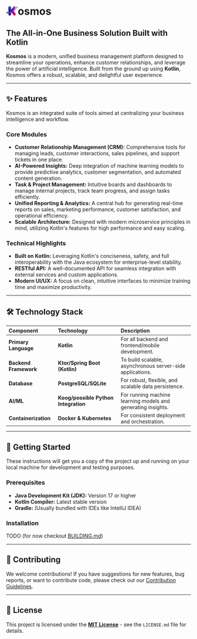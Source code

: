 # <img src="composeApp/src/commonMain/composeResources/drawable/kosmos_logo.png" style="height: 1em; margin-bottom: -0.1em;">osmos

## The All-in-One Business Solution Built with Kotlin

**Kosmos** is a modern, unified business management platform designed to streamline your operations, enhance customer relationships, and leverage the power of artificial intelligence. Built from the ground up using **Kotlin**, Kosmos offers a robust, scalable, and delightful user experience.

-----

## ✨ Features

Kosmos is an integrated suite of tools aimed at centralizing your business intelligence and workflow.

### Core Modules

* **Customer Relationship Management ($\text{CRM}$):** Comprehensive tools for managing leads, customer interactions, sales pipelines, and support tickets in one place.
* **AI-Powered Insights:** Deep integration of machine learning models to provide predictive analytics, customer segmentation, and automated content generation.
* **Task & Project Management:** Intuitive boards and dashboards to manage internal projects, track team progress, and assign tasks efficiently.
* **Unified Reporting & Analytics:** A central hub for generating real-time reports on sales, marketing performance, customer satisfaction, and operational efficiency.
* **Scalable Architecture:** Designed with modern microservice principles in mind, utilizing Kotlin's features for high performance and easy scaling.

### Technical Highlights

* **Built on Kotlin:** Leveraging Kotlin's conciseness, safety, and full interoperability with the Java ecosystem for enterprise-level stability.
* **$\text{RESTful}$ $\text{API}$:** A well-documented API for seamless integration with external services and custom applications.
* **Modern $\text{UI}$/$\text{UX}$:** A focus on clean, intuitive interfaces to minimize training time and maximize productivity.

-----

## 🛠️ Technology Stack

| Component             | Technology                           | Description                                                  |
|:----------------------|:-------------------------------------|:-------------------------------------------------------------|
| **Primary Language**  | **Kotlin**                           | For all backend and frontend/mobile development.             |
| **Backend Framework** | **Ktor/Spring Boot (Kotlin)**        | To build scalable, asynchronous server-side applications.    |
| **Database**          | **PostgreSQL/SQLite**                | For robust, flexible, and scalable data persistence.         |
| **AI/ML**             | **Koog/possible Python Integration** | For running machine learning models and generating insights. |
| **Containerization**  | **Docker & Kubernetes**              | For consistent deployment and orchestration.                 |

-----

## 🚀 Getting Started

These instructions will get you a copy of the project up and running on your local machine for development and testing purposes.

### Prerequisites

* **Java Development Kit ($\text{JDK}$):** Version 17 or higher
* **Kotlin Compiler:** Latest stable version
* **Gradle:** (Usually bundled with IDEs like IntelliJ IDEA)

### Installation

TODO (for now checkout [BUILDING.md](BUILDING.md))

-----

## 🤝 Contributing

We welcome contributions\! If you have suggestions for new features, bug reports, or want to contribute code, please check out our [Contribution Guidelines](https://www.google.com/search?q=CONTRIBUTING.md).

-----

## 📄 License

This project is licensed under the **[MIT License](LICENSE.md)** - see the `LICENSE.md` file for details.